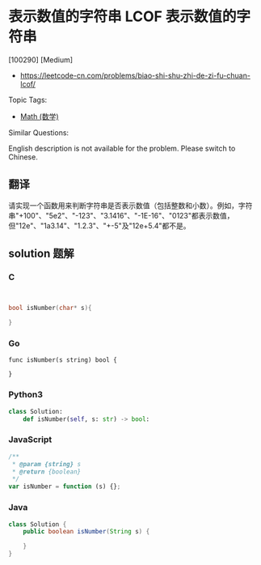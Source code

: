 # 表示数值的字符串 LCOF 表示数值的字符串

[100290] [Medium]

- https://leetcode-cn.com/problems/biao-shi-shu-zhi-de-zi-fu-chuan-lcof/

Topic Tags:

- [Math (数学)](https://leetcode-cn.com/tag/math/)

Similar Questions:

English description is not available for the problem. Please switch to Chinese.

## 翻译

请实现一个函数用来判断字符串是否表示数值（包括整数和小数）。例如，字符串"+100"、"5e2"、"-123"、"3.1416"、"-1E-16"、"0123"都表示数值，但"12e"、"1a3.14"、"1.2.3"、"+-5"及"12e+5.4"都不是。

## solution 题解

### C

```c


bool isNumber(char* s){

}


```

### Go

```golang
func isNumber(s string) bool {

}
```

### Python3

```python
class Solution:
    def isNumber(self, s: str) -> bool:
```

### JavaScript

```javascript
/**
 * @param {string} s
 * @return {boolean}
 */
var isNumber = function (s) {};
```

### Java

```java
class Solution {
    public boolean isNumber(String s) {

    }
}
```
